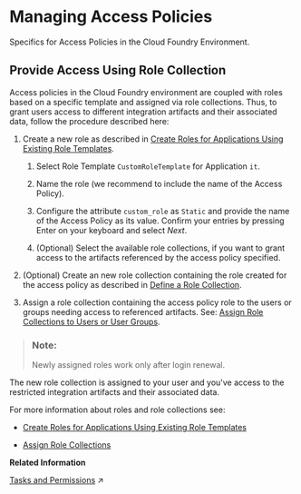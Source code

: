 <!-- loio7db3c87f6c744016b7eed9838912e123 -->

# Managing Access Policies

Specifics for Access Policies in the Cloud Foundry Environment.



<a name="loio7db3c87f6c744016b7eed9838912e123__section_l4l_hyx_v4b"/>

## Provide Access Using Role Collection

Access policies in the Cloud Foundry environment are coupled with roles based on a specific template and assigned via role collections. Thus, to grant users access to different integration artifacts and their associated data, follow the procedure described here:

1.  Create a new role as described in [Create Roles for Applications Using Existing Role Templates](https://help.sap.com/docs/CP_AUTHORIZ_TRUST_MNG/ae8e8427ecdf407790d96dad93b5f723/2670fd27fc804ad99313385711d644f6.html?version=Cloud).

    1.  Select Role Template `CustomRoleTemplate` for Application `it`.

    2.  Name the role \(we recommend to include the name of the Access Policy\).
    3.  Configure the attribute `custom_role` as `Static` and provide the name of the Access Policy as its value. Confirm your entries by pressing Enter on your keyboard and select *Next*.
    4.  \(Optional\) Select the available role collections, if you want to grant access to the artifacts referenced by the access policy specified.

2.  \(Optional\) Create an new role collection containing the role created for the access policy as described in [Define a Role Collection](https://help.sap.com/docs/BTP/65de2977205c403bbc107264b8eccf4b/4b20383efab341f181becf0a947a5498.html?version=Cloud).
3.  Assign a role collection containing the access policy role to the users or groups needing access to referenced artifacts. See: [Assign Role Collections to Users or User Groups](https://help.sap.com/docs/BTP/65de2977205c403bbc107264b8eccf4b/31532c77bd61421e9d40d100fd75ef52.html?version=Cloud).

> ### Note:  
> Newly assigned roles work only after login renewal.

The new role collection is assigned to your user and you've access to the restricted integration artifacts and their associated data.

For more information about roles and role collections see:

-   [Create Roles for Applications Using Existing Role Templates](https://help.sap.com/docs/CP_AUTHORIZ_TRUST_MNG/ae8e8427ecdf407790d96dad93b5f723/2670fd27fc804ad99313385711d644f6.html?version=Cloud)

-   [Assign Role Collections](https://help.sap.com/viewer/65de2977205c403bbc107264b8eccf4b/Cloud/en-US/9e1bf57130ef466e8017eab298b40e5e.html) 

**Related Information**  


[Tasks and Permissions](https://help.sap.com/viewer/368c481cd6954bdfa5d0435479fd4eaf/Cloud/en-US/556d5575d4b0483e85d4f3251f21d0ec.html "") :arrow_upper_right:

